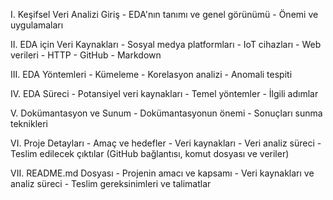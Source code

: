 ﻿I. Keşifsel Veri Analizi Giriş - EDA'nın tanımı ve genel görünümü - Önemi ve uygulamaları


II. EDA için Veri Kaynakları - Sosyal medya platformları - IoT cihazları - Web verileri - HTTP - GitHub - Markdown


III. EDA Yöntemleri - Kümeleme - Korelasyon analizi - Anomali tespiti


IV. EDA Süreci - Potansiyel veri kaynakları - Temel yöntemler - İlgili adımlar


V. Dokümantasyon ve Sunum - Dokümantasyonun önemi - Sonuçları sunma teknikleri


VI. Proje Detayları - Amaç ve hedefler - Veri kaynakları - Veri analiz süreci - Teslim edilecek çıktılar (GitHub bağlantısı, komut dosyası ve veriler)


VII. README.md Dosyası - Projenin amacı ve kapsamı - Veri kaynakları ve analiz süreci - Teslim gereksinimleri ve talimatlar